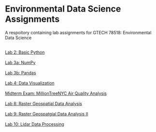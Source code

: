 # Environmental Data Science Assignments
 A respoitory containing lab assignments for GTECH 78518: Environmental Data Science

<br> [Lab 2: Basic Python](/labs/02_BasicPython.ipynb) </br>
<br> [Lab 3a: NumPy](/labs/03_numpy.ipynb) </br>
<br> [Lab 3b: Pandas](/labs/03_pandas.ipynb) </br>
<br> [Lab 4: Data Visualization](/labs/04_data_visualization.ipynb) </br>
<br> [Midterm Exam: MillionTreeNYC Air Quality Analysis](/midterm/midterm.ipynb) </br>
<br> [Lab 8: Raster Geospatial Data Analysis](/labs/08_raster_analysis.ipynb) </br>
<br> [Lab 9: Raster Geospatgial Data Analysis II](/labs/09_raster_analysis.ipynb) </br>
<br> [Lab 10: Lidar Data Processing](/labs/10_Lidar.ipynb) </br> 
